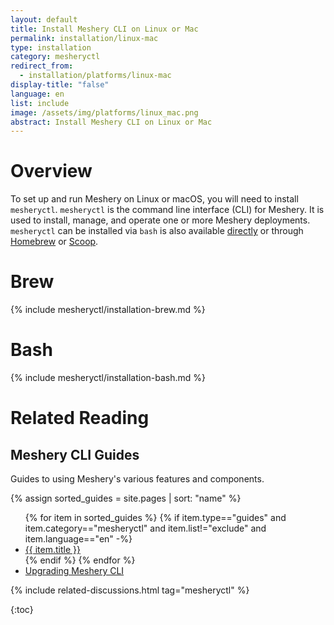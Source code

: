```yaml
---
layout: default
title: Install Meshery CLI on Linux or Mac
permalink: installation/linux-mac
type: installation
category: mesheryctl
redirect_from:
  - installation/platforms/linux-mac
display-title: "false"
language: en
list: include
image: /assets/img/platforms/linux_mac.png
abstract: Install Meshery CLI on Linux or Mac
---
```


# Overview

To set up and run Meshery on Linux or macOS, you will need to install `mesheryctl`. `mesheryctl` is the command line interface (CLI) for Meshery. It is used to install, manage, and operate one or more Meshery deployments. `mesheryctl` can be installed via `bash` is also available [directly](https://github.com/meshery/meshery/releases/latest) or through [Homebrew]({{site.baseurl}}/installation/linux-mac/brew) or [Scoop]({{site.baseurl}}/installation/windows/scoop).

# Brew

{% include mesheryctl/installation-brew.md %}

# Bash

{% include mesheryctl/installation-bash.md %}

# Related Reading

## Meshery CLI Guides

Guides to using Meshery's various features and components.

{% assign sorted_guides = site.pages | sort: "name" %}

<ul>
  {% for item in sorted_guides %}
  {% if item.type=="guides" and item.category=="mesheryctl" and item.list!="exclude" and item.language=="en" -%}
    <li><a href="{{ site.baseurl }}{{ item.url }}">{{ item.title }}</a>
    </li>
    {% endif %}
  {% endfor %}
    <li><a href="{{ site.baseurl }}/installation/upgrades#upgrading-meshery-cli">Upgrading Meshery CLI</a></li>
</ul>

{% include related-discussions.html tag="mesheryctl" %}

{:toc}

<!--
1. You can either use **Bash** or **Brew** to install <a href="/guides/mesheryctl">mesheryctl</a> ( Meshery command line interface ).
2. To run **Meshery**, execute the following command.

   <pre class="codeblock-pre"><div class="codeblock">
   <div class="clipboardjs">mesheryctl system start</div></div>
   </pre>

Meshery server supports customizing authentication flow callback URL, which can be configured in the following way

<pre class="codeblock-pre"><div class="codeblock">
<div class="clipboardjs">
 $ MESHERY_SERVER_CALLBACK_URL=https://custom-host mesheryctl system start

</div></div>
</pre>
-->
